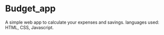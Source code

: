 # Budget_app
A simple web app to calculate your expenses and savings.
languages used: HTML, CSS, Javascript.
